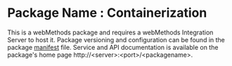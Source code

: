 # Package Name : Containerization
This is a webMethods package and requires a webMethods Integration Server to host it. Package versioning and configuration can be found in the package [manifest](./Containerization/manifest.v3) file. Service and API documentation is available on the package's home page http://&lt;server&gt;:&lt;port&gt;/&lt;packagename>.